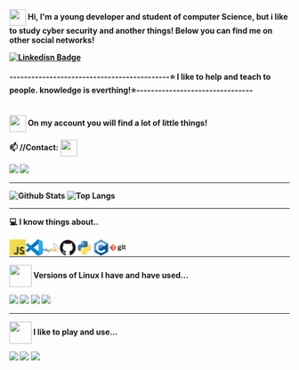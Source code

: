 <strong>
<img align='center' src="https://www.icegif.com/wp-content/uploads/2022/12/icegif-502.gif" width="30" height="30">
 Hi, I'm a young developer and student of computer Science, but i like to study cyber security and another things! Below you can find me on other social networks!
 
  [![Linkedisn Badge](https://img.shields.io/badge/-LinkedIn-blue?style=flat-square&logo=Linkedin&logoColor=white&link=https://www.linkedin.com/in/guilherme-n%C3%B3brega-40ab4a23b/)](https://www.linkedin.com/in/guilherme-n%C3%B3brega-40ab4a23b)<br>
<br>--------------------------------------------⭐ I like to help and teach to people. knowledge is everthing!⭐--------------------------------


<br><img align='center' src="https://art.pixilart.com/056b06fa01ec6ec.gif" width="30" height="30"> On my account you will find a lot of little things!

📫  //Contact: <img align='center' src="https://ciejanarede.files.wordpress.com/2018/03/seta_baixo.gif" width="30" height="30">




[<img src = "https://img.shields.io/badge/wouldyoukindly3178-7289DA?style=for-the-badge&logo=discord&logoColor=white">](s)
[![](https://img.shields.io/badge/Gmail-dantas.guilherme.434%40gmail.com-red?style=for-the-badge&logo=gmail&logoColor=white)](mailto:dantasguilherme434@gmail.com)
<hr>




![Github Stats](https://github-readme-stats.vercel.app/api?username=GuilhermeNobrega&show_icons=true&count_private=true&show_icons=true&include_all_commits=true&theme=tokyonight)
![Top Langs](https://github-readme-stats.vercel.app/api/top-langs/?username=GuilhermeNobrega&hide=TeX&layout=compact&theme=tokyonight)

<hr>
💻 I know things about..

<br>
<br>
<img align="left" src="https://github.com/devicons/devicon/blob/master/icons/javascript/javascript-original.svg" width="30" />
<img align="left" src="https://github.com/devicons/devicon/blob/master/icons/vscode/vscode-original.svg" width="30" />
<img align="left" src="https://github.com/devicons/devicon/blob/master/icons/mysql/mysql-original-wordmark.svg" width="30" />
<img align="left" src="https://github.com/devicons/devicon/blob/master/icons/github/github-original.svg" width="30" />
<img align="left" src="https://github.com/devicons/devicon/blob/master/icons/python/python-original.svg" width="30" />
<img align="left" src="https://github.com/devicons/devicon/blob/master/icons/c/c-original.svg" width="30" />
<img align="left" src="https://github.com/devicons/devicon/blob/master/icons/git/git-original-wordmark.svg" width="30" /> <br>

<hr>

<img align='center' src="https://static.wikia.nocookie.net/supaplex/images/0/0a/Terminal.gif/revision/latest/thumbnail/width/360/height/360?cb=20180120185603" width="40" height="40"> Versions of Linux I have and have used...

<img src = "https://patchthenet.com/wp-content/uploads/2021/01/overthewire-logo.jpg">

<img src = "https://img.shields.io/badge/Kali_Linux-557C94?style=for-the-badge&logo=kali-linux&logoColor=white">
<img src = "https://img.shields.io/badge/Ubuntu-E95420?style=for-the-badge&logo=ubuntu&logoColor=white">
<img src = "https://img.shields.io/badge/Debian-A81D33?style=for-the-badge&logo=debian&logoColor=white">

<hr>

<img align='center' src="https://media.tenor.com/N5wDfP4o1oEAAAAC/mario-mystery-box.gif" width="40" height="40">  <strong>I like to play and use...

 
[<img src = "https://img.shields.io/badge/Counter_Strike-000000?style=for-the-badge&logo=counter-strike&logoColor=white">](s)
[<img src = "https://img.shields.io/badge/Riot_Games-D32936?style=for-the-badge&logo=riot-games&logoColor=black">](s)
[<img src = "https://img.shields.io/badge/Steam-000000?style=for-the-badge&logo=steam&logoColor=white">](s)

